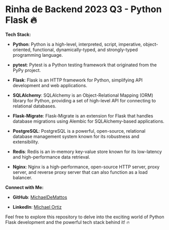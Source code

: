 # Rinha de Backend 2023 Q3 - Python Flask 🔥

**Tech Stack:**

- **Python**: Python is a high-level, interpreted, script, imperative, object-oriented, functional, dynamically-typed, and strongly-typed programming language.

- **pytest**: Pytest is a Python testing framework that originated from the PyPy project.

- **Flask**: Flask is an HTTP framework for Python, simplifying API development and web applications.

- **SQLAlchemy**: SQLAlchemy is an Object-Relational Mapping (ORM) library for Python, providing a set of high-level API for connecting to relational databases.

- **Flask-Migrate**: Flask-Migrate is an extension for Flask that handles database migrations using Alembic for SQLAlchemy-based applications.

- **PostgreSQL**: PostgreSQL is a powerful, open-source, relational database management system known for its robustness and extensibility.

- **Redis**: Redis is an in-memory key-value store known for its low-latency and high-performance data retrieval.

- **Nginx**: Nginx is a high-performance, open-source HTTP server, proxy server, and reverse proxy server that can also function as a load balancer.

**Connect with Me:**

- **GitHub**: [MichaelDeMattos](https://github.com/MichaelDeMattos/)

- **LinkedIn**: [Michael Ortiz](https://www.linkedin.com/in/michael-ortiz-57690a17a/)

Feel free to explore this repository to delve into the exciting world of Python Flask development and the powerful tech stack behind it! 🔥
